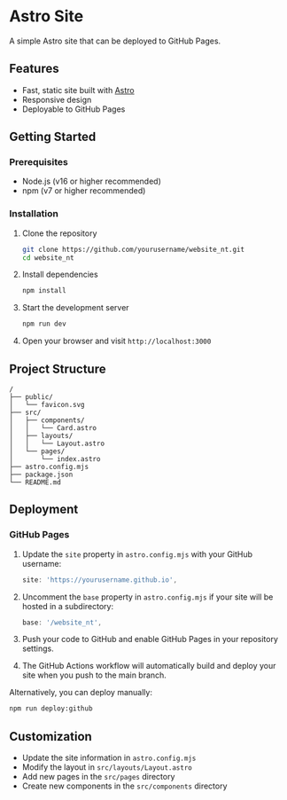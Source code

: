 # Astro Site

A simple Astro site that can be deployed to GitHub Pages.

## Features

- Fast, static site built with [Astro](https://astro.build/)
- Responsive design
- Deployable to GitHub Pages

## Getting Started

### Prerequisites

- Node.js (v16 or higher recommended)
- npm (v7 or higher recommended)

### Installation

1. Clone the repository
   ```bash
   git clone https://github.com/yourusername/website_nt.git
   cd website_nt
   ```

2. Install dependencies
   ```bash
   npm install
   ```

3. Start the development server
   ```bash
   npm run dev
   ```

4. Open your browser and visit `http://localhost:3000`

## Project Structure

```
/
├── public/
│   └── favicon.svg
├── src/
│   ├── components/
│   │   └── Card.astro
│   ├── layouts/
│   │   └── Layout.astro
│   └── pages/
│       └── index.astro
├── astro.config.mjs
├── package.json
└── README.md
```

## Deployment

### GitHub Pages

1. Update the `site` property in `astro.config.mjs` with your GitHub username:
   ```js
   site: 'https://yourusername.github.io',
   ```

2. Uncomment the `base` property in `astro.config.mjs` if your site will be hosted in a subdirectory:
   ```js
   base: '/website_nt',
   ```

3. Push your code to GitHub and enable GitHub Pages in your repository settings.

4. The GitHub Actions workflow will automatically build and deploy your site when you push to the main branch.

Alternatively, you can deploy manually:
```bash
npm run deploy:github
```

## Customization

- Update the site information in `astro.config.mjs`
- Modify the layout in `src/layouts/Layout.astro`
- Add new pages in the `src/pages` directory
- Create new components in the `src/components` directory
